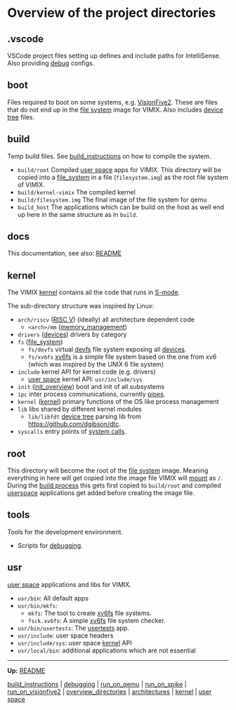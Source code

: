 # Overview of the project directories


## .vscode

VSCode project files setting up defines and include paths for IntelliSense. Also providing [debug](debugging.md) configs.


## boot

Files required to boot on some systems, e.g. [VisionFive2](run_on_visionfive2.md). These are files that do not end up in the [file system](kernel/file_system/file_system.md) image for VIMIX. Also includes [device tree](misc/device_tree.md) files.


## build

Temp build files. See [build_instructions](build_instructions.md) on how to compile the system.
- `build/root` Compiled [user space](userspace/userspace.md) apps for VIMIX. This directory will be copied into a [file_system](kernel/file_system/file_system.md) in a file (`filesystem.img`) as the root file system of VIMIX.
- `build/kernel-vimix` The compiled kernel
- `build/filesystem.img` The final image of the file system for qemu
- `build_host` The applications which can be build on the host as well end up here in the same structure as in `build`.


## docs

This documentation, see also: [README](../README.md)


## kernel

The VIMIX [kernel](kernel/kernel.md) contains all the code that runs in [S-mode](riscv/S-mode.md).

The sub-directory structure was inspired by Linux:
- `arch/riscv` ([RISC V](riscv/RISCV.md)) (ideally) all architecture dependent code
	- `<arch>/mm` ([memory_management](kernel/mm/memory_management.md))
- `drivers` ([devices](kernel/devices/devices.md)) drivers by category
- `fs` ([file_system](kernel/file_system/file_system.md))
	- `fs/devfs` virtual [devfs](kernel/file_system/devfs/devfs.md) file system exposing all [devices](kernel/devices/devices.md).
	- `fs/xv6fs` [xv6fs](kernel/file_system/xv6fs/xv6fs.md) is a simple file system based on the one from xv6 (which was inspired by the UNIX 6 file system)
- `include` kernel API for kernel code (e.g. drivers)
	- [user space](userspace/userspace.md) kernel API: `usr/include/sys`
- `init` ([init_overview](kernel/overview/init_overview.md)) boot and init of all subsystems
- `ipc` inter process communications, currently [pipes](kernel/syscalls/pipe.md).
- `kernel` ([kernel](kernel/kernel.md)) primary functions of the OS like process management
- `lib` libs shared by different kernel modules
	- `lib/libfdt` [device tree](docs/misc/device_tree.md) parsing lib from https://github.com/dgibson/dtc.
- `syscalls` entry points of [system calls](kernel/syscalls/syscalls.md).


## root

This directory will become the root of the [file system](kernel/file_system/file_system.md) image. Meaning everything in here will get copied into the image file VIMIX will [mount](userspace/bin/mount.md) as `/`. During the [build process](build_instructions.md) this gets first copied to `build/root` and compiled [userspace](userspace/userspace.md) applications get added before creating the image file.


## tools

Tools for the development environment.
- Scripts for [debugging](debugging.md).


## usr

[user space](userspace/userspace.md) applications and libs for VIMIX.
- `usr/bin`: All default apps
- `usr/bin/mkfs`:
	- `mkfs`: The tool to create [xv6fs](kernel/file_system/xv6fs/xv6fs.md) file systems.
	- `fsck.xv6fs`: A simple [xv6fs](kernel/file_system/xv6fs/xv6fs.md) file system checker.
- `usr/bin/usertests`: The [usertests](userspace/tests/usertests.md) app.
- `usr/include`: user space headers
- `usr/include/sys`: user space [kernel](kernel/kernel.md) API
- `usr/local/bin`: additional applications which are not essential


---
**Up:** [README](../README.md)

[build_instructions](build_instructions.md) | [debugging](debugging.md) | [run_on_qemu](run_on_qemu.md) | [run_on_spike](run_on_spike.md) | [run_on_visionfive2](run_on_visionfive2.md) |  [overview_directories](overview_directories.md) | [architectures](architectures.md) | [kernel](kernel/kernel.md) | [user space](userspace/userspace.md)
